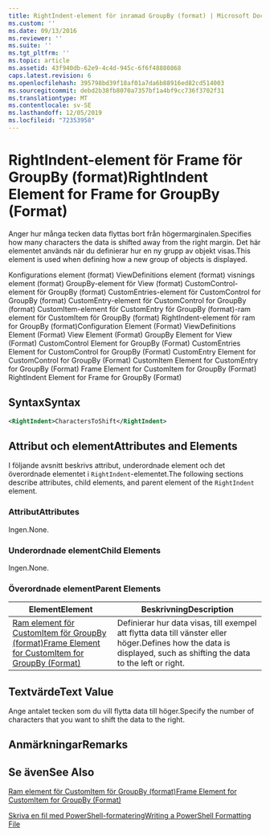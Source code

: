 ```yaml
---
title: RightIndent-element för inramad GroupBy (format) | Microsoft Docs
ms.custom: ''
ms.date: 09/13/2016
ms.reviewer: ''
ms.suite: ''
ms.tgt_pltfrm: ''
ms.topic: article
ms.assetid: 43f940db-62e9-4c4d-945c-6f6f48880868
caps.latest.revision: 6
ms.openlocfilehash: 395798bd39f18af01a7da6b88916ed82cd514003
ms.sourcegitcommit: debd2b38fb8070a7357bf1a4bf9cc736f3702f31
ms.translationtype: MT
ms.contentlocale: sv-SE
ms.lasthandoff: 12/05/2019
ms.locfileid: "72353958"
---
```

# <a name="rightindent-element-for-frame-for-groupby-format"></a><span data-ttu-id="c0ec8-102">RightIndent-element för Frame för GroupBy (format)</span><span class="sxs-lookup"><span data-stu-id="c0ec8-102">RightIndent Element for Frame for GroupBy (Format)</span></span>

<span data-ttu-id="c0ec8-103">Anger hur många tecken data flyttas bort från högermarginalen.</span><span class="sxs-lookup"><span data-stu-id="c0ec8-103">Specifies how many characters the data is shifted away from the right margin.</span></span> <span data-ttu-id="c0ec8-104">Det här elementet används när du definierar hur en ny grupp av objekt visas.</span><span class="sxs-lookup"><span data-stu-id="c0ec8-104">This element is used when defining how a new group of objects is displayed.</span></span>

<span data-ttu-id="c0ec8-105">Konfigurations element (format) ViewDefinitions element (format) visnings element (format) GroupBy-element för View (format) CustomControl-element för GroupBy (format) CustomEntries-element för CustomControl for GroupBy (format) CustomEntry-element för CustomControl for GroupBy (format) CustomItem-element för CustomEntry för GroupBy (format)-ram element för CustomItem för GroupBy (format) RightIndent-element för ram for GroupBy (format)</span><span class="sxs-lookup"><span data-stu-id="c0ec8-105">Configuration Element (Format) ViewDefinitions Element (Format) View Element (Format) GroupBy Element for View (Format) CustomControl Element for GroupBy (Format) CustomEntries Element for CustomControl for GroupBy (Format) CustomEntry Element for CustomControl for GroupBy (Format) CustomItem Element for CustomEntry for GroupBy (Format) Frame Element for CustomItem for GroupBy (Format) RightIndent Element for Frame for GroupBy (Format)</span></span>

## <a name="syntax"></a><span data-ttu-id="c0ec8-106">Syntax</span><span class="sxs-lookup"><span data-stu-id="c0ec8-106">Syntax</span></span>

```xml
<RightIndent>CharactersToShift</RightIndent>
```

## <a name="attributes-and-elements"></a><span data-ttu-id="c0ec8-107">Attribut och element</span><span class="sxs-lookup"><span data-stu-id="c0ec8-107">Attributes and Elements</span></span>

<span data-ttu-id="c0ec8-108">I följande avsnitt beskrivs attribut, underordnade element och det överordnade elementet i `RightIndent`-elementet.</span><span class="sxs-lookup"><span data-stu-id="c0ec8-108">The following sections describe attributes, child elements, and parent element of the `RightIndent` element.</span></span>

### <a name="attributes"></a><span data-ttu-id="c0ec8-109">Attribut</span><span class="sxs-lookup"><span data-stu-id="c0ec8-109">Attributes</span></span>

<span data-ttu-id="c0ec8-110">Ingen.</span><span class="sxs-lookup"><span data-stu-id="c0ec8-110">None.</span></span>

### <a name="child-elements"></a><span data-ttu-id="c0ec8-111">Underordnade element</span><span class="sxs-lookup"><span data-stu-id="c0ec8-111">Child Elements</span></span>

<span data-ttu-id="c0ec8-112">Ingen.</span><span class="sxs-lookup"><span data-stu-id="c0ec8-112">None.</span></span>

### <a name="parent-elements"></a><span data-ttu-id="c0ec8-113">Överordnade element</span><span class="sxs-lookup"><span data-stu-id="c0ec8-113">Parent Elements</span></span>

|<span data-ttu-id="c0ec8-114">Element</span><span class="sxs-lookup"><span data-stu-id="c0ec8-114">Element</span></span>|<span data-ttu-id="c0ec8-115">Beskrivning</span><span class="sxs-lookup"><span data-stu-id="c0ec8-115">Description</span></span>|
|-------------|-----------------|
|[<span data-ttu-id="c0ec8-116">Ram element för CustomItem för GroupBy (format)</span><span class="sxs-lookup"><span data-stu-id="c0ec8-116">Frame Element for CustomItem for GroupBy (Format)</span></span>](./frame-element-for-customitem-for-groupby-format.md)|<span data-ttu-id="c0ec8-117">Definierar hur data visas, till exempel att flytta data till vänster eller höger.</span><span class="sxs-lookup"><span data-stu-id="c0ec8-117">Defines how the data is displayed, such as shifting the data to the left or right.</span></span>|

## <a name="text-value"></a><span data-ttu-id="c0ec8-118">Textvärde</span><span class="sxs-lookup"><span data-stu-id="c0ec8-118">Text Value</span></span>

<span data-ttu-id="c0ec8-119">Ange antalet tecken som du vill flytta data till höger.</span><span class="sxs-lookup"><span data-stu-id="c0ec8-119">Specify the number of characters that you want to shift the data to the right.</span></span>

## <a name="remarks"></a><span data-ttu-id="c0ec8-120">Anmärkningar</span><span class="sxs-lookup"><span data-stu-id="c0ec8-120">Remarks</span></span>

## <a name="see-also"></a><span data-ttu-id="c0ec8-121">Se även</span><span class="sxs-lookup"><span data-stu-id="c0ec8-121">See Also</span></span>

[<span data-ttu-id="c0ec8-122">Ram element för CustomItem för GroupBy (format)</span><span class="sxs-lookup"><span data-stu-id="c0ec8-122">Frame Element for CustomItem for GroupBy (Format)</span></span>](./frame-element-for-customitem-for-groupby-format.md)

[<span data-ttu-id="c0ec8-123">Skriva en fil med PowerShell-formatering</span><span class="sxs-lookup"><span data-stu-id="c0ec8-123">Writing a PowerShell Formatting File</span></span>](./writing-a-powershell-formatting-file.md)
